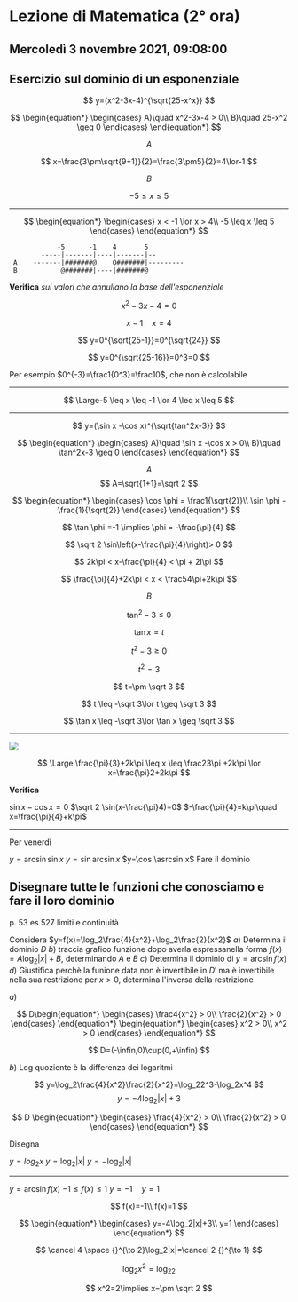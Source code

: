 #  Lezione di Matematica (2° ora)
## Mercoledì 3 novembre 2021, 09:08:00

## Esercizio sul dominio di un esponenziale

$$
y=(x^2-3x-4)^{\sqrt{25-x^x}}
$$


$$
\begin{equation*} \begin{cases} 
A)\quad x^2-3x-4 > 0\\
B)\quad 25-x^2 \geq 0 \end{cases} \end{equation*}
$$

$$
A
$$

$$
x=\frac{3\pm\sqrt{9+1}}{2}=\frac{3\pm5}{2}=4\lor-1
$$


$$
B
$$

$$
-5 \leq x \leq 5
$$


---

$$
\begin{equation*} \begin{cases} 
x <  -1 \lor x > 4\\
-5 \leq x \leq 5
 \end{cases} \end{equation*}
$$




                -5      -1    4       5
			-----|-------|----|-------|--
	 A    -------|#######@    O#######|---------
	 B           @#######|----|#######@


**Verifica** _sui valori che annullano la base dell'esponenziale_

$$
x^2-3x-4=0
$$


$$
x-1\quad x = 4
$$

$$
y=0^{\sqrt{25-1}}=0^{\sqrt{24}}
$$

$$
y=0^{\sqrt{25-16}}=0^3=0
$$

Per esempio $0^{-3}=\frac1{0^3}=\frac10$, che non è calcolabile

---

$$
\Large-5 \leq x \leq -1 \lor 4 \leq x \leq 5
$$

---


$$
y=(\sin x -\cos x)^{\sqrt{tan^2x-3}}
$$


$$
\begin{equation*} \begin{cases} 
A)\quad \sin x -\cos x > 0\\
B)\quad \tan^2x-3 \geq 0
 \end{cases} \end{equation*}
$$


$$A$$
$$
A=\sqrt{1+1}=\sqrt 2
$$

$$
\begin{equation*} \begin{cases} 
\cos \phi = \frac1{\sqrt{2}}\\
\sin \phi -\frac{1}{\sqrt{2}}
\end{cases} \end{equation*}
$$

$$
\tan \phi =-1 \implies \phi = -\frac{\pi}{4}
$$

$$
\sqrt 2 \sin\left(x-\frac{\pi}{4}\right)> 0
$$

$$
2k\pi < x-\frac{\pi}{4} < \pi + 2l\pi
$$

$$
\frac{\pi}{4}+2k\pi < x < \frac54\pi+2k\pi
$$


$$B$$

$$
\tan^2-3 \leq 0
$$

$$
\tan x = t
$$


$$
t^2-3 \geq 0
$$

$$
t^2=3
$$

$$
t=\pm \sqrt 3
$$



$$
t \leq -\sqrt 3\lor t \geq \sqrt 3
$$

$$
\tan x \leq -\sqrt 3\lor \tan x \geq \sqrt 3
$$


---

![](https://i.imgur.com/MmnAQwV.jpg)

$$
\Large \frac{\pi}{3}+2k\pi \leq x \leq \frac23\pi +2k\pi \lor x=\frac{\pi}2+2k\pi
$$



**Verifica**

$\sin x- \cos x=0$
$\sqrt 2 \sin(x-\frac{\pi}4)=0$
$-\frac{\pi}{4}=k\pi\quad x=\frac{\pi}{4}+k\pi$


---

Per venerdì 

$y=\arcsin \sin x$
$y=\sin \arcsin x$
$y=\cos \asrcsin x$
Fare il dominio

Disegnare tutte le funzioni che conosciamo e fare il loro dominio
 ---
p. 53 es 527 limiti e continuità

Considera $y=f(x)=\log_2\frac{4}{x^2}+\log_2\frac{2}{x^2}$
$a)$ Determina il dominio $D$
$b)$ traccia grafico funzione dopo averla espressanella forma $f(x)=A\log_2|x|+B$, determinando $A$ e $B$
$c)$ Determina il dominio di $y=\arcsin f(x)$
$d)$ Giustifica perchè la funione data non è invertibile in $D'$ ma è invertibile nella sua  restrizione per $x > 0$, determina l'inversa della restrizione


$a)$ 

$$
D\begin{equation*} \begin{cases} 
\frac4{x^2} > 0\\
\frac{2}{x^2} > 0
 \end{cases} \end{equation*}
 \begin{equation*} \begin{cases} 
x^2 > 0\\
x^2 > 0
 \end{cases} \end{equation*}
$$

$$
D=(-\infin,0)\cup(0,+\infin)
$$

$b)$
Log quoziente è la differenza dei logaritmi

$$
y=\log_2\frac{4}{x^2}\frac{2}{x^2}=\log_22^3-\log_2x^4
$$
$$
y=-4\log_2|x|+3
$$


$$
D \begin{equation*} \begin{cases} 
\frac{4}{x^2} > 0\\
\frac{2}{x^2} > 0
 \end{cases} \end{equation*}
$$



Disegna


$y=log_2x$
$y=\log_2|x|$
$y=-\log_2|x|$

---
$y=\arcsin f(x)$
$-1\leq f(x) \leq 1$
$y=-1 \quad y=1$


$$
f(x)=-1\\
f(x)=1
$$

$$
\begin{equation*} \begin{cases} 
y=-4\log_2|x|+3\\
y=1
 \end{cases} \end{equation*}
$$


$$
\cancel 4 \space {}^{\to 2}\log_2|x|=\cancel 2 {}^{\to 1}
$$


$$
\log_2x^2=\log_22
$$


$$
x^2=2\implies x=\pm \sqrt 2
$$
<!--stackedit_data:
eyJoaXN0b3J5IjpbMTYzNTg1NjQzMCwtOTY5NTkxNTkyLC01OD
I1MTQ3NywtMjA4Mjk5ODM4OCwtNzI0NTUzOTk4LDIxMzY4OTY5
NzEsLTE1Nzg2NTgwMzldfQ==
-->